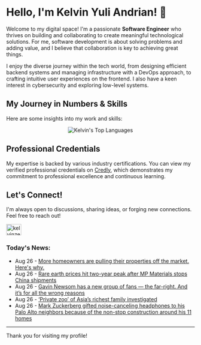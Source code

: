 # Hello, I'm Kelvin Yuli Andrian! 👋

Welcome to my digital space! I'm a passionate **Software Engineer** who thrives on building and collaborating to create meaningful technological solutions. For me, software development is about solving problems and adding value, and I believe that collaboration is key to achieving great things.

I enjoy the diverse journey within the tech world, from designing efficient backend systems and managing infrastructure with a DevOps approach, to crafting intuitive user experiences on the frontend. I also have a keen interest in cybersecurity and exploring low-level systems.

## My Journey in Numbers & Skills

Here are some insights into my work and skills:

<p align="center">
  <img src="https://github-readme-stats.vercel.app/api/top-langs/?username=kelvinzer0&layout=compact&theme=radical" alt="Kelvin's Top Languages" />
</p>

## Professional Credentials

My expertise is backed by various industry certifications. You can view my verified professional credentials on [Credly](https://www.credly.com/users/kelvin-yuli-andrian/badges), which demonstrates my commitment to professional excellence and continuous learning.

## Let's Connect!

I'm always open to discussions, sharing ideas, or forging new connections. Feel free to reach out!

<p align="left">
    <a href="https://linkedin.com/in/kelvinzero" target="blank"><img align="center" src="https://cdn.jsdelivr.net/npm/simple-icons@3.0.1/icons/linkedin.svg" alt="kelvinzero" height="30" width="40" /></a>
</p>

### Today's News:

<!-- feed start -->
- Aug 26 - [More homeowners are pulling their properties off the market. Here's why.](https://www.yahoo.com/news/articles/more-sellers-pulling-homes-off-215029219.html)
- Aug 26 - [Rare earth prices hit two-year peak after MP Materials stops China shipments](https://finance.yahoo.com/news/rare-earth-prices-hit-two-121206554.html)
- Aug 26 - [Gavin Newsom has a new group of fans — the far-right. And it’s for all the wrong reasons](https://www.yahoo.com/news/articles/gavin-newsom-group-fans-far-113737195.html)
- Aug 26 - [‘Private zoo’ of Asia’s richest family investigated](https://www.yahoo.com/news/articles/private-zoo-asia-richest-family-113228366.html)
- Aug 26 - [Mark Zuckerberg gifted noise-canceling headphones to his Palo Alto neighbors because of the non-stop construction around his 11 homes](https://www.yahoo.com/news/articles/mark-zuckerberg-gifted-noise-canceling-100300758.html)
<!-- feed end -->

---

Thank you for visiting my profile!
